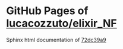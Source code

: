 GitHub Pages of [lucacozzuto/elixir_NF](https://github.com/lucacozzuto/elixir_NF.git)
===
Sphinx html documentation of [72dc39a9](https://github.com/lucacozzuto/elixir_NF/tree/72dc39a9af1a883de6bb9c96a887a3610c7ed991)
